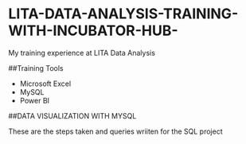 # LITA-DATA-ANALYSIS-TRAINING-WITH-INCUBATOR-HUB-
My training experience at LITA Data Analysis 

##Training Tools
- Microsoft Excel
- MySQL
- Power BI

##DATA VISUALIZATION WITH MYSQL

These are the steps taken and queries wriiten for the SQL project
